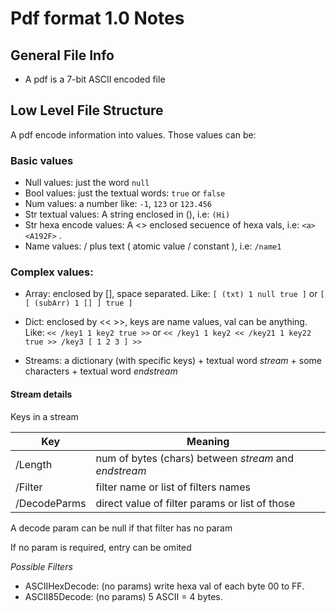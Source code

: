 # Pdf format 1.0 Notes

## General File Info

* A pdf is a 7-bit ASCII encoded file

## Low Level File Structure

A pdf encode information into values. Those values can be:

### Basic values
* Null values: just the word `null`
* Bool values: just the textual words: `true` or `false`
* Num values: a number like: `-1`, `123` or `123.456`
* Str textual values: A string enclosed in (), i.e: `(Hi)`
* Str hexa encode values: A <> enclosed secuence of hexa vals, i.e:
  `<a>` `<A192F>` .
* Name values: / plus text ( atomic value / constant ), i.e: `/name1`

### Complex values:

* Array: enclosed by [], space separated. Like: `[ (txt) 1 null true ]`
  or `[ [ (subArr) 1 [] ] true ]`

* Dict: enclosed by << >>, keys are name values, val can be anything. Like:
  `<< /key1 1 key2 true >>`
   or `<< /key1 1 key2 << /key21 1 key22 true >> /key3 [ 1 2 3 ] >>`

* Streams: a dictionary (with specific keys) + textual word *stream* +
    some characters + textual word *endstream*  

#### Stream details

Keys in a stream

|  Key          | Meaning                                               |
|---------------|-------------------------------------------------------|
|  /Length      | num of bytes (chars) between *stream* and *endstream* |
|  /Filter      | filter name or list of filters names                  |
|  /DecodeParms | direct value of filter params or list of those        |

A decode param can be null if that filter has no param

If no param is required, entry can be omited

*Possible Filters*

* ASCIIHexDecode: (no params) write hexa val of each byte 00 to FF.
* ASCII85Decode: (no params) 5 ASCII = 4 bytes.
